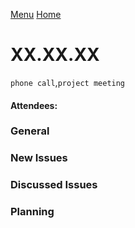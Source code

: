 [Menu](../README.md) [Home](./home.md)
# XX.XX.XX

`phone call`,`project meeting`

#### Attendees: 

### General

### New Issues

### Discussed Issues 

### Planning 
